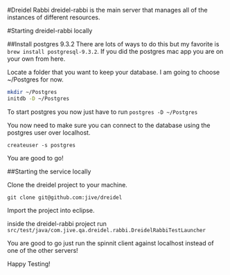 #Dreidel Rabbi
dreidel-rabbi is the main server that manages all of the instances of different resources.

#Starting dreidel-rabbi locally

##Install postgres 9.3.2
There are lots of ways to do this but my favorite is `brew install postgresql-9.3.2`. If you did the postgres mac app you are on your own from here.

Locate a folder that you want to keep your database.  I am going to choose ~/Postgres for now.

```BASH
mkdir ~/Postgres
initdb -D ~/Postgres
```

To start postgres you now just have to run `postgres -D ~/Postgres`

You now need to make sure you can connect to the database using the postgres user over localhost.

`createuser -s postgres`

You are good to go!

##Starting the service locally

Clone the dreidel project to your machine.

`git clone git@github.com:jive/dreidel`

Import the project into eclipse.

inside the dreidel-rabbi project run `src/test/java/com.jive.qa.dreidel.rabbi.DreidelRabbiTestLauncher`

You are good to go just run the spinnit client against localhost instead of one of the other servers!

Happy Testing!
